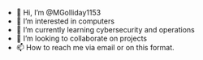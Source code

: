 - 👋 Hi, I’m @MGolliday1153
- 👀 I’m interested in computers 
- 🌱 I’m currently learning cybersecurity and operations
- 💞️ I’m looking to collaborate on projects
- 📫 How to reach me via email or on this format.

<!---
MGolliday1153/MGolliday1153 is a ✨ special ✨ repository because its `README.md` (this file) appears on your GitHub profile.
You can click the Preview link to take a look at your changes.
--->
